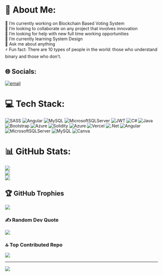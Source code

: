 # 💫 About Me:
🔭 I’m currently working on Blockchain Based Voting System<br>👯 I’m looking to collaborate on any project that involves innovation<br>🤝 I’m looking for help with new full time working opportunities<br>🌱 I’m currently learning System Design<br>💬 Ask me about anything <br>⚡ Fun fact: There are 10 types of people in the world: those who understand binary and those who don't.


## 🌐 Socials:
[![email](https://img.shields.io/badge/Email-D14836?logo=gmail&logoColor=white)](mailto:bhavyabansal1357@gmail.com) 

# 💻 Tech Stack:
![SASS](https://img.shields.io/badge/SASS-hotpink.svg?style=flat-square&logo=SASS&logoColor=white) ![Angular](https://img.shields.io/badge/angular-%23DD0031.svg?style=flat-square&logo=angular&logoColor=white) ![MySQL](https://img.shields.io/badge/mysql-4479A1.svg?style=flat-square&logo=mysql&logoColor=white) ![MicrosoftSQLServer](https://img.shields.io/badge/Microsoft%20SQL%20Server-CC2927?style=flat-square&logo=microsoft%20sql%20server&logoColor=white) ![JWT](https://img.shields.io/badge/JWT-black?style=flat-square&logo=JSON%20web%20tokens) ![C#](https://img.shields.io/badge/c%23-%23239120.svg?style=flat-square&logo=csharp&logoColor=white) ![Java](https://img.shields.io/badge/java-%23ED8B00.svg?style=flat-square&logo=openjdk&logoColor=white) ![Bootstrap](https://img.shields.io/badge/bootstrap-%238511FA.svg?style=flat-square&logo=bootstrap&logoColor=white) ![Azure](https://img.shields.io/badge/azure-%230072C6.svg?style=flat-square&logo=microsoftazure&logoColor=white) ![Solidity](https://img.shields.io/badge/Solidity-%23363636.svg?style=flat-square&logo=solidity&logoColor=white) ![Azure](https://img.shields.io/badge/azure-%230072C6.svg?style=flat-square&logo=microsoftazure&logoColor=white) ![Vercel](https://img.shields.io/badge/vercel-%23000000.svg?style=flat-square&logo=vercel&logoColor=white) ![.Net](https://img.shields.io/badge/.NET-5C2D91?style=flat-square&logo=.net&logoColor=white) ![Angular](https://img.shields.io/badge/angular-%23DD0031.svg?style=flat-square&logo=angular&logoColor=white) ![MicrosoftSQLServer](https://img.shields.io/badge/Microsoft%20SQL%20Server-CC2927?style=flat-square&logo=microsoft%20sql%20server&logoColor=white) ![MySQL](https://img.shields.io/badge/mysql-4479A1.svg?style=flat-square&logo=mysql&logoColor=white) ![Canva](https://img.shields.io/badge/Canva-%2300C4CC.svg?style=flat-square&logo=Canva&logoColor=white)
# 📊 GitHub Stats:
![](https://github-readme-stats.vercel.app/api?username=Bhavya-Bansal-29&theme=dark&hide_border=false&include_all_commits=true&count_private=true)<br/>
![](https://github-readme-streak-stats.herokuapp.com/?user=Bhavya-Bansal-29&theme=dark&hide_border=false)<br/>
![](https://github-readme-stats.vercel.app/api/top-langs/?username=Bhavya-Bansal-29&theme=dark&hide_border=false&include_all_commits=true&count_private=true&layout=compact)

## 🏆 GitHub Trophies
![](https://github-profile-trophy.vercel.app/?username=Bhavya-Bansal-29&theme=radical&no-frame=false&no-bg=true&margin-w=4)

### ✍️ Random Dev Quote
![](https://quotes-github-readme.vercel.app/api?type=horizontal&theme=radical)

### 🔝 Top Contributed Repo
![](https://github-contributor-stats.vercel.app/api?username=Bhavya-Bansal-29&limit=5&theme=dark&combine_all_yearly_contributions=true)

---
[![](https://visitcount.itsvg.in/api?id=Bhavya-Bansal-29&icon=0&color=0)](https://visitcount.itsvg.in)

<!-- Proudly created with GPRM ( https://gprm.itsvg.in ) -->
